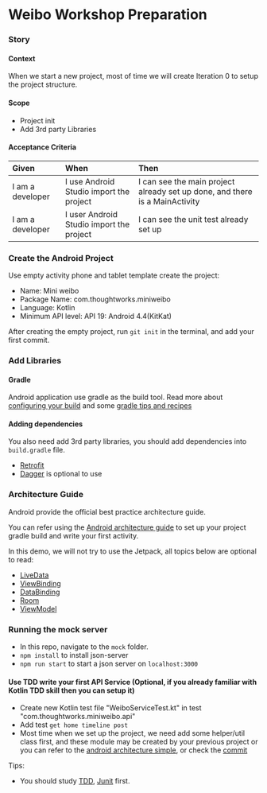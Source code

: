 # Weibo Workshop Preparation

### Story

#### Context
When we start a new project, most of time we will create Iteration 0 to setup the project structure.

#### Scope

* Project init
* Add 3rd party Libraries

#### Acceptance Criteria

| Given | When | Then |
| :--- | :--- | :--- |
| I am a developer | I use Android Studio import the project | I can see the main project already set up done, and there is a MainActivity |
| I am a developer | I user Android Studio import the project | I can see the unit test already set up |

### Create the Android Project

Use empty activity phone and tablet template create the project:

* Name: Mini weibo
* Package Name: com.thoughtworks.miniweibo
* Language: Kotlin
* Minimum API level: API 19: Android 4.4(KitKat)

After creating the empty project, run `git init` in the terminal, and add your first commit.


### Add Libraries

#### Gradle

Android application use gradle as the build tool. Read more about [configuring your build](https://developer.android.com/studio/build) and some [gradle tips and recipes](https://developer.android.com/studio/build/gradle-tips)

#### Adding dependencies
You also need add 3rd party libraries, you should add dependencies into `build.gradle` file.

* [Retrofit](https://square.github.io/retrofit/)
* [Dagger](https://dagger.dev/android) is optional to use


### Architecture Guide

Android provide the official best practice architecture guide.

You can refer using the [Android architecture guide](https://developer.android.com/jetpack/docs/guide) to set up your project gradle build and write your first activity.

In this demo, we will not try to use the Jetpack, all topics below are optional to read:
* [LiveData](https://developer.android.com/topic/libraries/architecture/livedata)
* [ViewBinding](https://developer.android.com/topic/libraries/view-binding)
* [DataBinding](https://developer.android.com/topic/libraries/data-binding)
* [Room](https://developer.android.com/topic/libraries/architecture/room)
* [ViewModel](https://developer.android.com/topic/libraries/architecture/viewmodel)


### Running the mock server
* In this repo, navigate to the `mock` folder.
* `npm install` to install json-server
* `npm run start` to start a json server on `localhost:3000`


#### Use TDD write your first API Service (Optional, if you already familiar with Kotlin TDD skill then you can setup it)

* Create new Kotlin test file "WeiboServiceTest.kt" in test "com.thoughtworks.miniweibo.api"
* Add test `get home timeline post`
* Most time when we set up the project, we need add some helper/util class first, and these module may be created by your previous project or you can refer to the [android architecture simple](https://github.com/android/architecture-components-samples/tree/master/GithubBrowserSample), or check the [commit](https://github.com/tw-mobile-chengdu/android-miniweibo/commit/f69bf7e815b6563f26d4d10cf415d28ffa7506e0)

Tips:

* You should study [TDD](https://martinfowler.com/bliki/TestDrivenDevelopment.html), [Junit](https://junit.org/junit5/docs/current/user-guide/) first.

